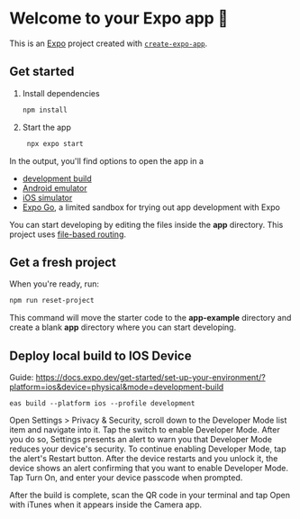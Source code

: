 # Welcome to your Expo app 👋

This is an [Expo](https://expo.dev) project created with [`create-expo-app`](https://www.npmjs.com/package/create-expo-app).

## Get started

1. Install dependencies

   ```bash
   npm install
   ```

2. Start the app

   ```bash
    npx expo start
   ```

In the output, you'll find options to open the app in a

- [development build](https://docs.expo.dev/develop/development-builds/introduction/)
- [Android emulator](https://docs.expo.dev/workflow/android-studio-emulator/)
- [iOS simulator](https://docs.expo.dev/workflow/ios-simulator/)
- [Expo Go](https://expo.dev/go), a limited sandbox for trying out app development with Expo

You can start developing by editing the files inside the **app** directory. This project uses [file-based routing](https://docs.expo.dev/router/introduction).

## Get a fresh project

When you're ready, run:

```bash
npm run reset-project
```

This command will move the starter code to the **app-example** directory and create a blank **app** directory where you can start developing.

## Deploy local build to IOS Device
Guide: https://docs.expo.dev/get-started/set-up-your-environment/?platform=ios&device=physical&mode=development-build

```
eas build --platform ios --profile development
```

Open Settings > Privacy & Security, scroll down to the Developer Mode list item and navigate into it.
Tap the switch to enable Developer Mode. After you do so, Settings presents an alert to warn you that Developer Mode reduces your device's security. To continue enabling Developer Mode, tap the alert's Restart button.
After the device restarts and you unlock it, the device shows an alert confirming that you want to enable Developer Mode. Tap Turn On, and enter your device passcode when prompted.

After the build is complete, scan the QR code in your terminal and tap Open with iTunes when it appears inside the Camera app.